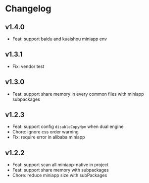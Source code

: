 # Changelog

## v1.4.0

- Feat: support baidu and kuaishou miniapp env

## v1.3.1

- Fix: vendor test

## v1.3.0

- Feat: support share memory in every common files with miniapp subpackages

## v1.2.3

- Feat: support config `disableCopyNpm` when dual engine
- Chore: ignore css order warning
- Fix: require error in alibaba miniapp

## v1.2.2

- Feat: support scan all miniapp-native in project
- Feat: support share memory with subpackages
- Chore: reduce miniapp size with subPackages
